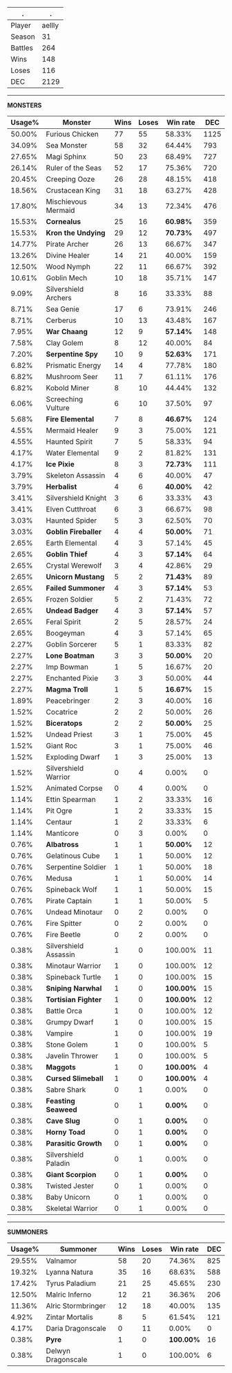 .|.
|-|-
Player|aellly
Season|31
Battles|264
Wins|148
Loses|116
DEC|2129

---
**MONSTERS**

Usage%|Monster|Wins|Loses|Win rate|DEC|
-|-|-|-|-|-|
50.00%|Furious Chicken|77|55|58.33%|1125|
34.09%|Sea Monster|58|32|64.44%|793|
27.65%|Magi Sphinx|50|23|68.49%|727|
26.14%|Ruler of the Seas|52|17|75.36%|720|
20.45%|Creeping Ooze|26|28|48.15%|418|
18.56%|Crustacean King|31|18|63.27%|428|
17.80%|Mischievous Mermaid|34|13|72.34%|476|
15.53%|**Cornealus**|25|16|**60.98%**|359|
15.53%|**Kron the Undying**|29|12|**70.73%**|497|
14.77%|Pirate Archer|26|13|66.67%|347|
13.26%|Divine Healer|14|21|40.00%|159|
12.50%|Wood Nymph|22|11|66.67%|392|
10.61%|Goblin Mech|10|18|35.71%|147|
9.09%|Silvershield Archers|8|16|33.33%|88|
8.71%|Sea Genie|17|6|73.91%|246|
8.71%|Cerberus|10|13|43.48%|167|
7.95%|**War Chaang**|12|9|**57.14%**|148|
7.58%|Clay Golem|8|12|40.00%|84|
7.20%|**Serpentine Spy**|10|9|**52.63%**|171|
6.82%|Prismatic Energy|14|4|77.78%|180|
6.82%|Mushroom Seer|11|7|61.11%|176|
6.82%|Kobold Miner|8|10|44.44%|132|
6.06%|Screeching Vulture|6|10|37.50%|97|
5.68%|**Fire Elemental**|7|8|**46.67%**|124|
4.55%|Mermaid Healer|9|3|75.00%|121|
4.55%|Haunted Spirit|7|5|58.33%|94|
4.17%|Water Elemental|9|2|81.82%|131|
4.17%|**Ice Pixie**|8|3|**72.73%**|111|
3.79%|Skeleton Assassin|4|6|40.00%|47|
3.79%|**Herbalist**|4|6|**40.00%**|42|
3.41%|Silvershield Knight|3|6|33.33%|43|
3.41%|Elven Cutthroat|6|3|66.67%|98|
3.03%|Haunted Spider|5|3|62.50%|70|
3.03%|**Goblin Fireballer**|4|4|**50.00%**|71|
2.65%|Earth Elemental|4|3|57.14%|45|
2.65%|**Goblin Thief**|4|3|**57.14%**|64|
2.65%|Crystal Werewolf|3|4|42.86%|29|
2.65%|**Unicorn Mustang**|5|2|**71.43%**|89|
2.65%|**Failed Summoner**|4|3|**57.14%**|53|
2.65%|Frozen Soldier|5|2|71.43%|72|
2.65%|**Undead Badger**|4|3|**57.14%**|57|
2.65%|Feral Spirit|2|5|28.57%|24|
2.65%|Boogeyman|4|3|57.14%|65|
2.27%|Goblin Sorcerer|5|1|83.33%|82|
2.27%|**Lone Boatman**|3|3|**50.00%**|20|
2.27%|Imp Bowman|1|5|16.67%|20|
2.27%|Enchanted Pixie|3|3|50.00%|44|
2.27%|**Magma Troll**|1|5|**16.67%**|15|
1.89%|Peacebringer|2|3|40.00%|16|
1.52%|Cocatrice|2|2|50.00%|26|
1.52%|**Biceratops**|2|2|**50.00%**|25|
1.52%|Undead Priest|3|1|75.00%|45|
1.52%|Giant Roc|3|1|75.00%|46|
1.52%|Exploding Dwarf|1|3|25.00%|13|
1.52%|Silvershield Warrior|0|4|0.00%|0|
1.52%|Animated Corpse|0|4|0.00%|0|
1.14%|Ettin Spearman|1|2|33.33%|16|
1.14%|Pit Ogre|1|2|33.33%|15|
1.14%|Centaur|1|2|33.33%|6|
1.14%|Manticore|0|3|0.00%|0|
0.76%|**Albatross**|1|1|**50.00%**|12|
0.76%|Gelatinous Cube|1|1|50.00%|12|
0.76%|Serpentine Soldier|1|1|50.00%|18|
0.76%|Medusa|1|1|50.00%|14|
0.76%|Spineback Wolf|1|1|50.00%|15|
0.76%|Pirate Captain|1|1|50.00%|5|
0.76%|Undead Minotaur|0|2|0.00%|0|
0.76%|Fire Spitter|0|2|0.00%|0|
0.76%|Fire Beetle|0|2|0.00%|0|
0.38%|Silvershield Assassin|1|0|100.00%|11|
0.38%|Minotaur Warrior|1|0|100.00%|12|
0.38%|Spineback Turtle|1|0|100.00%|15|
0.38%|**Sniping Narwhal**|1|0|**100.00%**|15|
0.38%|**Tortisian Fighter**|1|0|**100.00%**|12|
0.38%|Battle Orca|1|0|100.00%|12|
0.38%|Grumpy Dwarf|1|0|100.00%|15|
0.38%|Vampire|1|0|100.00%|19|
0.38%|Stone Golem|1|0|100.00%|5|
0.38%|Javelin Thrower|1|0|100.00%|5|
0.38%|**Maggots**|1|0|**100.00%**|4|
0.38%|**Cursed Slimeball**|1|0|**100.00%**|4|
0.38%|Sabre Shark|0|1|0.00%|0|
0.38%|**Feasting Seaweed**|0|1|**0.00%**|0|
0.38%|**Cave Slug**|0|1|**0.00%**|0|
0.38%|**Horny Toad**|0|1|**0.00%**|0|
0.38%|**Parasitic Growth**|0|1|**0.00%**|0|
0.38%|Silvershield Paladin|0|1|0.00%|0|
0.38%|**Giant Scorpion**|0|1|**0.00%**|0|
0.38%|Twisted Jester|0|1|0.00%|0|
0.38%|Baby Unicorn|0|1|0.00%|0|
0.38%|Skeletal Warrior|0|1|0.00%|0|

---
**SUMMONERS**

Usage%|Summoner|Wins|Loses|Win rate|DEC|
-|-|-|-|-|-|
29.55%|Valnamor|58|20|74.36%|825|
19.32%|Lyanna Natura|35|16|68.63%|588|
17.42%|Tyrus Paladium|21|25|45.65%|230|
12.50%|Malric Inferno|12|21|36.36%|206|
11.36%|Alric Stormbringer|12|18|40.00%|135|
4.92%|Zintar Mortalis|8|5|61.54%|121|
4.17%|Daria Dragonscale|0|11|0.00%|0|
0.38%|**Pyre**|1|0|**100.00%**|16|
0.38%|Delwyn Dragonscale|1|0|100.00%|6|

